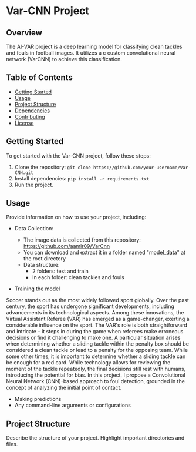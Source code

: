 # Var-CNN Project

## Overview

The AI-VAR project is a deep learning model for classifying clean tackles and fouls in football images. It utilizes a c custom convolutional neural network (VarCNN) to achieve this classification.

## Table of Contents

- [Getting Started](#getting-started)
- [Usage](#usage)
- [Project Structure](#project-structure)
- [Dependencies](#dependencies)
- [Contributing](#contributing)
- [License](#license)

## Getting Started

To get started with the Var-CNN project, follow these steps:

1. Clone the repository: `git clone https://github.com/your-username/Var-CNN.git`
2. Install dependencies: `pip install -r requirements.txt`
3. Run the project.

## Usage

Provide information on how to use your project, including:
- Data Collection: 
    + The image data is collected from this repository: https://github.com/aamir09/VarCnn
    + You can download and extract it in a folder named "model_data" at the root directory
    + Data structure: 
        - 2 folders: test and train 
        - In each folder: clean tackles and fouls

- Training the model
    
Soccer stands out as the most widely followed sport globally. Over the past century, the sport has undergone significant developments, including advancements in its technological aspects. Among these innovations, the Virtual Assistant Referee (VAR) has emerged as a game-changer, exerting a considerable influence on the sport. The VAR's role is both straightforward and intricate – it steps in during the game when referees make erroneous decisions or find it challenging to make one. A particular situation arises when determining whether a sliding tackle within the penalty box should be considered a clean tackle or lead to a penalty for the opposing team. While some other times, it is important to determine whether a sliding tackle can be enough for a red card. While technology allows for reviewing the moment of the tackle repeatedly, the final decisions still rest with humans, introducing the potential for bias. In this project, I propose a Convolutional Neural Network (CNN)-based approach to foul detection, grounded in the concept of analyzing the initial point of contact.


- Making predictions
- Any command-line arguments or configurations

## Project Structure

Describe the structure of your project. Highlight important directories and files.

